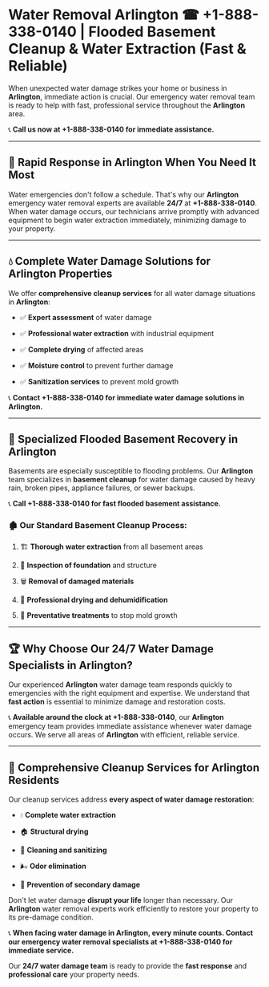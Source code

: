 # Water Removal Arlington ☎ +1-888-338-0140 | Flooded Basement Cleanup & Water Extraction (Fast & Reliable)

When unexpected water damage strikes your home or business in **Arlington**, immediate action is crucial. Our emergency water removal team is ready to help with fast, professional service throughout the **Arlington** area. 

📞 **Call us now at +1-888-338-0140 for immediate assistance.**
---
## 🚀 Rapid Response in Arlington When You Need It Most
Water emergencies don't follow a schedule. That's why our **Arlington** emergency water removal experts are available **24/7** at **+1-888-338-0140**. When water damage occurs, our technicians arrive promptly with advanced equipment to begin water extraction immediately, minimizing damage to your property.
---
## 💧 Complete Water Damage Solutions for Arlington Properties
We offer **comprehensive cleanup services** for all water damage situations in **Arlington**:
- ✅ **Expert assessment** of water damage  
- ✅ **Professional water extraction** with industrial equipment  
- ✅ **Complete drying** of affected areas  
- ✅ **Moisture control** to prevent further damage  
- ✅ **Sanitization services** to prevent mold growth  
📞 **Contact +1-888-338-0140 for immediate water damage solutions in Arlington.**
---
## 🌊 Specialized Flooded Basement Recovery in Arlington
Basements are especially susceptible to flooding problems. Our **Arlington** team specializes in **basement cleanup** for water damage caused by heavy rain, broken pipes, appliance failures, or sewer backups. 
📞 **Call +1-888-338-0140 for fast flooded basement assistance.**
### 🏚️ Our Standard Basement Cleanup Process:
1. 🏗️ **Thorough water extraction** from all basement areas  
2. 🔎 **Inspection of foundation** and structure  
3. 🗑️ **Removal of damaged materials**  
4. 💨 **Professional drying and dehumidification**  
5. 🚫 **Preventative treatments** to stop mold growth  
---
## 🏆 Why Choose Our 24/7 Water Damage Specialists in Arlington?
Our experienced **Arlington** water damage team responds quickly to emergencies with the right equipment and expertise. We understand that **fast action** is essential to minimize damage and restoration costs.
📞 **Available around the clock at +1-888-338-0140**, our **Arlington** emergency team provides immediate assistance whenever water damage occurs. We serve all areas of **Arlington** with efficient, reliable service.
---
## 🧹 Comprehensive Cleanup Services for Arlington Residents
Our cleanup services address **every aspect of water damage restoration**:
- 💧 **Complete water extraction**  
- 🏠 **Structural drying**  
- 🧼 **Cleaning and sanitizing**  
- 🌬️ **Odor elimination**  
- 🚫 **Prevention of secondary damage**  
Don't let water damage **disrupt your life** longer than necessary. Our **Arlington** water removal experts work efficiently to restore your property to its pre-damage condition.
📞 **When facing water damage in Arlington, every minute counts. Contact our emergency water removal specialists at +1-888-338-0140 for immediate service.**
Our **24/7 water damage team** is ready to provide the **fast response** and **professional care** your property needs.

